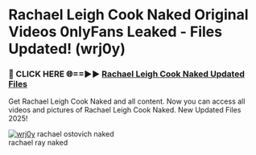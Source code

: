 # Rachael Leigh Cook Naked Original Videos 0nlyFans Leaked - Files Updated! (wrj0y)

<h3>🔴 CLICK HERE 🌐==►► <a href="https://tinyurl.com/up5wt9bj" rel="nofollow">Rachael Leigh Cook Naked Updated Files</a></h3>

Get Rachael Leigh Cook Naked and all content. Now you can access all videos and pictures of Rachael Leigh Cook Naked. New Updated Files 2025!

[![wrj0y](https://i.imgur.com/ABiUzMV.gif)](https://tinyurl.com/up5wt9bj)
rachael ostovich naked<br>
rachael ray naked
